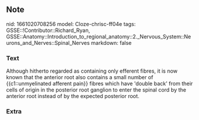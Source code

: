 ## Note
nid: 1661020708256
model: Cloze-chrisc-ff04e
tags: GSSE::!Contributor::Richard_Ryan, GSSE::Anatomy::Introduction_to_regional_anatomy::2._Nervous_System::Neurons_and_Nerves::Spinal_Nerves
markdown: false

### Text
<div class='toggle'>
  Although hitherto regarded as containing only efferent fibres, it
  is now known that the anterior root also contains a small number
  of {{c1::unmyelinated afferent pain}} fibres which have 'double
  back' from their cells of origin in the posterior root ganglion
  to enter the spinal cord by the anterior root instead of by the
  expected posterior root.
</div>

### Extra

